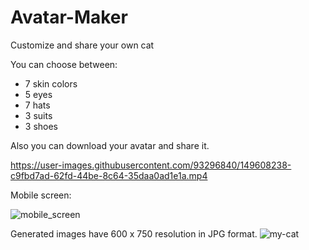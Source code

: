# Avatar-Maker
Customize and share your own cat

You can choose between:
- 7 skin colors
- 5 eyes
- 7 hats
- 3 suits
- 3 shoes

Also you can download your avatar and share it.

https://user-images.githubusercontent.com/93296840/149608238-c9fbd7ad-62fd-44be-8c64-35daa0ad1e1a.mp4



Mobile screen:

![mobile_screen](https://user-images.githubusercontent.com/93296840/149608090-e9eda4c7-92d4-4169-8a05-5291c993ef69.png)

Generated images have 600 x 750 resolution in JPG format.
![my-cat](https://user-images.githubusercontent.com/93296840/149608149-25dc83b7-fcf8-49d1-ab42-620bc8f9f610.jpg)
